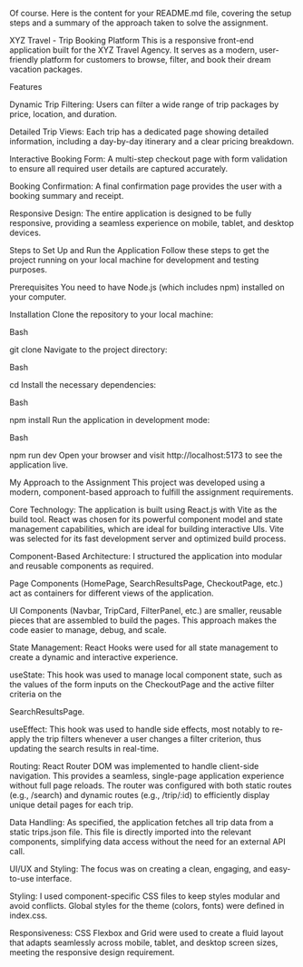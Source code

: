 Of course. Here is the content for your README.md file, covering the setup steps and a summary of the approach taken to solve the assignment.

XYZ Travel - Trip Booking Platform
This is a responsive front-end application built for the XYZ Travel Agency.  It serves as a modern, user-friendly platform for customers to browse, filter, and book their dream vacation packages.

Features

Dynamic Trip Filtering: Users can filter a wide range of trip packages by price, location, and duration. 



Detailed Trip Views: Each trip has a dedicated page showing detailed information, including a day-by-day itinerary and a clear pricing breakdown. 


Interactive Booking Form: A multi-step checkout page with form validation to ensure all required user details are captured accurately. 



Booking Confirmation: A final confirmation page provides the user with a booking summary and receipt. 


Responsive Design: The entire application is designed to be fully responsive, providing a seamless experience on mobile, tablet, and desktop devices. 

Steps to Set Up and Run the Application
Follow these steps to get the project running on your local machine for development and testing purposes.

Prerequisites
You need to have Node.js (which includes npm) installed on your computer.

Installation
Clone the repository to your local machine:

Bash

git clone <your-public-git-repository-url>
Navigate to the project directory:

Bash

cd <project-folder-name>
Install the necessary dependencies:

Bash

npm install
Run the application in development mode:

Bash

npm run dev
Open your browser and visit http://localhost:5173 to see the application live.

My Approach to the Assignment
This project was developed using a modern, component-based approach to fulfill the assignment requirements.


Core Technology: The application is built using React.js with Vite as the build tool.  React was chosen for its powerful component model and state management capabilities, which are ideal for building interactive UIs. Vite was selected for its fast development server and optimized build process.


Component-Based Architecture: I structured the application into modular and reusable components as required. 

Page Components (HomePage, SearchResultsPage, CheckoutPage, etc.) act as containers for different views of the application.

UI Components (Navbar, TripCard, FilterPanel, etc.) are smaller, reusable pieces that are assembled to build the pages. This approach makes the code easier to manage, debug, and scale.


State Management: React Hooks were used for all state management to create a dynamic and interactive experience. 


useState: This hook was used to manage local component state, such as the values of the form inputs on the CheckoutPage and the active filter criteria on the 

SearchResultsPage. 


useEffect: This hook was used to handle side effects, most notably to re-apply the trip filters whenever a user changes a filter criterion, thus updating the search results in real-time. 

Routing: React Router DOM was implemented to handle client-side navigation. This provides a seamless, single-page application experience without full page reloads. The router was configured with both static routes (e.g., /search) and dynamic routes (e.g., /trip/:id) to efficiently display unique detail pages for each trip.


Data Handling: As specified, the application fetches all trip data from a static trips.json file.  This file is directly imported into the relevant components, simplifying data access without the need for an external API call.


UI/UX and Styling: The focus was on creating a clean, engaging, and easy-to-use interface. 

Styling: I used component-specific CSS files to keep styles modular and avoid conflicts. Global styles for the theme (colors, fonts) were defined in index.css.


Responsiveness: CSS Flexbox and Grid were used to create a fluid layout that adapts seamlessly across mobile, tablet, and desktop screen sizes, meeting the responsive design requirement. 

